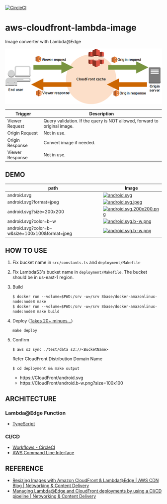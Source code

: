 [![CircleCI](https://circleci.com/gh/takkyuuplayer/aws-image-resize-exercise.svg?style=svg)](https://circleci.com/gh/takkyuuplayer/aws-image-resize-exercise)

# aws-cloudfront-lambda-image

Image converter with Lambda@Edge

![aws-lambda-edge.png](docs/aws-lambda-edge.png)

| Trigger         | Description                                                               |
| --------------- | ------------------------------------------------------------------------- |
| Viewer Request  | Query validation. If the query is NOT allowed, forward to original image. |
| Origin Request  | Not in use.                                                               |
| Origin Response | Convert image if needed.                                                  |
| Viewer Response | Not in use.                                                               |

## DEMO

| path                                           | Image                                                                                                                                                                                                |
| ---------------------------------------------- | ---------------------------------------------------------------------------------------------------------------------------------------------------------------------------------------------------- |
| android.svg                                    | [![android.svg](https://d3p1hm6bntztq0.cloudfront.net/android.svg)](https://d3p1hm6bntztq0.cloudfront.net/android.svg)                                                                               |
| android.svg?format=jpeg                        | [![android.svg.jpeg](https://d3p1hm6bntztq0.cloudfront.net/android.svg?format=jpeg)](https://d3p1hm6bntztq0.cloudfront.net/android.svg?format=jpeg)                                                  |
| android.svg?size=200x200                       | [![android.svg.200x200.png](https://d3p1hm6bntztq0.cloudfront.net/android.svg?size=200x200)](https://d3p1hm6bntztq0.cloudfront.net/android.svg?size=200x200)                                         |
| android.svg?color=b-w                          | [![android.svg.b-w.png](https://d3p1hm6bntztq0.cloudfront.net/android.svg?color=b-w)](https://d3p1hm6bntztq0.cloudfront.net/android.svg?color=b-w)                                                   |
| android.svg?color=b-w&size=100x100&format=jpeg | [![android.svg.b-w.png](https://d3p1hm6bntztq0.cloudfront.net/android.svg?color=b-w&size=100x100&format=jpeg)](https://d3p1hm6bntztq0.cloudfront.net/android.svg?color=b-w&size=100x100&format=jpeg) |

## HOW TO USE

1. Fix bucket name in `src/constants.ts` and `deployment/Makefile`
2. Fix LambdaS3's bucket name in `deployment/Makefile`. The bucket should be in us-east-1 region.
3. Build

    ```
    $ docker run --volume=$PWD:/srv -w=/srv 8base/docker-amazonlinux-node:node8 make
    $ docker run --volume=$PWD:/srv -w=/srv 8base/docker-amazonlinux-node:node8 make build
    ```
4. Deploy ([Takes 20+ minues...](https://forums.aws.amazon.com/thread.jspa?threadID=237248))

    ```
    make deploy
    ```

5. Confirm

    ```
    $ aws s3 sync ./test/data s3://<BucketName>
    ```

    Refer CloudFront Distribution Domain Name

    ```
    $ cd deployment && make output
    ```

    * https://CloudFront/android.svg
    * https://CloudFront/android.b-w.png?size=100x100

## ARCHITECTURE

### Lambda@Edge Function

* [TypeScript](https://www.typescriptlang.org/)

### CI/CD

* [Workflows \- CircleCI](https://circleci.com/docs/2.0/workflows/)
* [AWS Command Line Interface](https://docs.aws.amazon.com/cli/index.html)

## REFERENCE

* [Resizing Images with Amazon CloudFront & Lambda@Edge \| AWS CDN Blog \| Networking & Content Delivery](https://aws.amazon.com/blogs/networking-and-content-delivery/resizing-images-with-amazon-cloudfront-lambdaedge-aws-cdn-blog/)
* [Managing Lambda@Edge and CloudFront deployments by using a CI/CD pipeline \| Networking & Content Delivery](https://aws.amazon.com/blogs/networking-and-content-delivery/managing-lambdaedge-and-cloudfront-deployments-by-using-a-ci-cd-pipeline/)